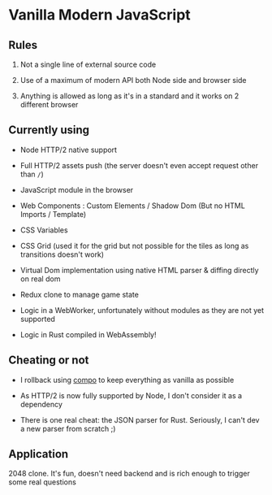 # Vanilla Modern JavaScript

## Rules

1. Not a single line of external source code

1. Use of a maximum of modern API both Node side and browser side

1. Anything is allowed as long as it's in a standard and it works on 2 different browser

## Currently using

- Node HTTP/2 native support

- Full HTTP/2 assets push (the server doesn't even accept request other than `/`)

- JavaScript module in the browser

- Web Components : Custom Elements / Shadow Dom (But no HTML Imports / Template)

- CSS Variables

- CSS Grid (used it for the grid but not possible for the tiles as long as transitions doesn't work)

- Virtual Dom implementation using native HTML parser & diffing directly on real dom

- Redux clone to manage game state

- Logic in a WebWorker, unfortunately without modules as they are not yet supported

- Logic in Rust compiled in WebAssembly!

## Cheating or not

- I rollback using [compo](https://github.com/Swiip/compo) to keep everything as vanilla as possible

- As HTTP/2 is now fully supported by Node, I don't consider it as a dependency

- There is one real cheat: the JSON parser for Rust. Seriously, I can't dev a new parser from scratch ;)

## Application

2048 clone. It's fun, doesn't need backend and is rich enough to trigger some real questions
